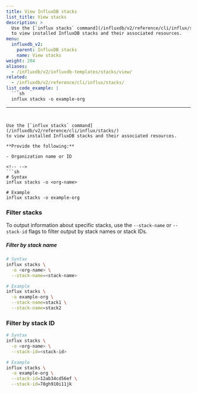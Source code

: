 ```yaml
---
title: View InfluxDB stacks
list_title: View stacks
description: >
  Use the [`influx stacks` command](/influxdb/v2/reference/cli/influx/stacks/)
  to view installed InfluxDB stacks and their associated resources.
menu:
  influxdb_v2:
    parent: InfluxDB stacks
    name: View stacks
weight: 204
aliases:
  - /influxdb/v2/influxdb-templates/stacks/view/
related:
  - /influxdb/v2/reference/cli/influx/stacks/
list_code_example: |
  ```sh
  influx stacks -o example-org
  ```
---
```


Use the [`influx stacks` command](/influxdb/v2/reference/cli/influx/stacks/)
to view installed InfluxDB stacks and their associated resources.

**Provide the following:**

- Organization name or ID

<!-- -->
```sh
# Syntax
influx stacks -o <org-name>

# Example
influx stacks -o example-org
```

### Filter stacks

To output information about specific stacks, use the `--stack-name` or `--stack-id`
flags to filter output by stack names or stack IDs.

##### Filter by stack name

```sh
# Syntax
influx stacks \
  -o <org-name> \
  --stack-name=<stack-name>

# Example
influx stacks \
  -o example-org \
  --stack-name=stack1 \
  --stack-name=stack2
```

### Filter by stack ID

```sh
# Syntax
influx stacks \
  -o <org-name> \
  --stack-id=<stack-id>

# Example
influx stacks \
  -o example-org \
  --stack-id=12ab34cd56ef \
  --stack-id=78gh910i11jk
```
